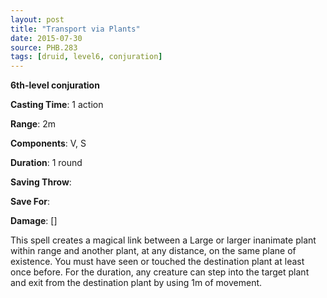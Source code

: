 ```yaml
---
layout: post
title: "Transport via Plants"
date: 2015-07-30
source: PHB.283
tags: [druid, level6, conjuration]
---
```


**6th-level conjuration**

**Casting Time**: 1 action

**Range**: 2m

**Components**: V, S

**Duration**: 1 round

**Saving Throw**:

**Save For**:

**Damage**: []

This spell creates a magical link between a Large or larger inanimate plant within range and another plant, at any distance, on the same plane of existence. You must have seen or touched the destination plant at least once before. For the duration, any creature can step into the target plant and exit from the destination plant by using 1m of movement.
